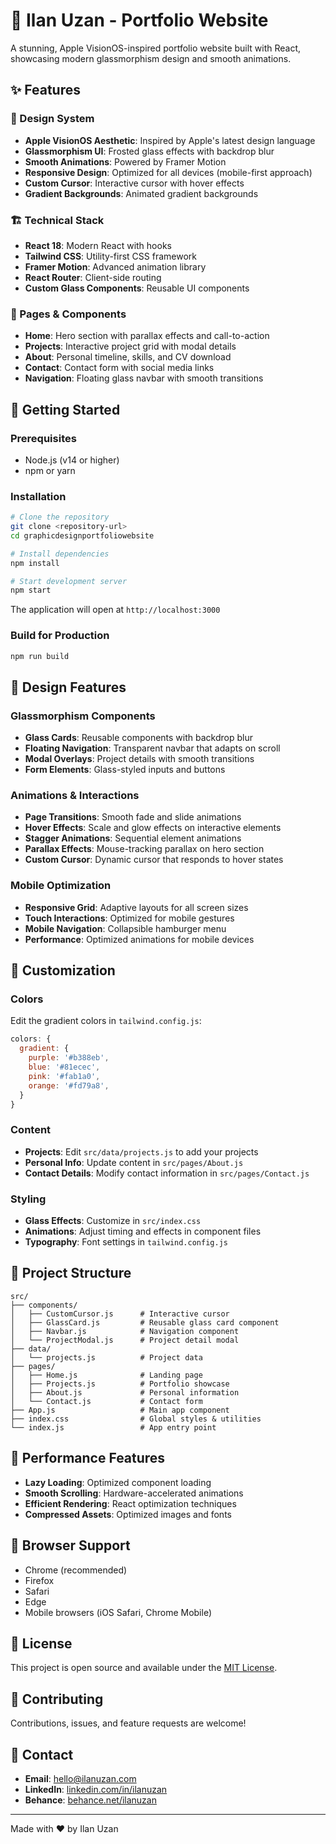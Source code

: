 # 🎨 Ilan Uzan - Portfolio Website

A stunning, Apple VisionOS-inspired portfolio website built with React, showcasing modern glassmorphism design and smooth animations.

## ✨ Features

### 🎯 Design System
- **Apple VisionOS Aesthetic**: Inspired by Apple's latest design language
- **Glassmorphism UI**: Frosted glass effects with backdrop blur
- **Smooth Animations**: Powered by Framer Motion
- **Responsive Design**: Optimized for all devices (mobile-first approach)
- **Custom Cursor**: Interactive cursor with hover effects
- **Gradient Backgrounds**: Animated gradient backgrounds

### 🏗️ Technical Stack
- **React 18**: Modern React with hooks
- **Tailwind CSS**: Utility-first CSS framework
- **Framer Motion**: Advanced animation library
- **React Router**: Client-side routing
- **Custom Glass Components**: Reusable UI components

### 📱 Pages & Components
- **Home**: Hero section with parallax effects and call-to-action
- **Projects**: Interactive project grid with modal details
- **About**: Personal timeline, skills, and CV download
- **Contact**: Contact form with social media links
- **Navigation**: Floating glass navbar with smooth transitions

## 🚀 Getting Started

### Prerequisites
- Node.js (v14 or higher)
- npm or yarn

### Installation
```bash
# Clone the repository
git clone <repository-url>
cd graphicdesignportfoliowebsite

# Install dependencies
npm install

# Start development server
npm start
```

The application will open at `http://localhost:3000`

### Build for Production
```bash
npm run build
```

## 🎨 Design Features

### Glassmorphism Components
- **Glass Cards**: Reusable components with backdrop blur
- **Floating Navigation**: Transparent navbar that adapts on scroll
- **Modal Overlays**: Project details with smooth transitions
- **Form Elements**: Glass-styled inputs and buttons

### Animations & Interactions
- **Page Transitions**: Smooth fade and slide animations
- **Hover Effects**: Scale and glow effects on interactive elements
- **Stagger Animations**: Sequential element animations
- **Parallax Effects**: Mouse-tracking parallax on hero section
- **Custom Cursor**: Dynamic cursor that responds to hover states

### Mobile Optimization
- **Responsive Grid**: Adaptive layouts for all screen sizes
- **Touch Interactions**: Optimized for mobile gestures
- **Mobile Navigation**: Collapsible hamburger menu
- **Performance**: Optimized animations for mobile devices

## 🔧 Customization

### Colors
Edit the gradient colors in `tailwind.config.js`:
```javascript
colors: {
  gradient: {
    purple: '#b388eb',
    blue: '#81ecec',
    pink: '#fab1a0',
    orange: '#fd79a8',
  }
}
```

### Content
- **Projects**: Edit `src/data/projects.js` to add your projects
- **Personal Info**: Update content in `src/pages/About.js`
- **Contact Details**: Modify contact information in `src/pages/Contact.js`

### Styling
- **Glass Effects**: Customize in `src/index.css`
- **Animations**: Adjust timing and effects in component files
- **Typography**: Font settings in `tailwind.config.js`

## 📂 Project Structure
```
src/
├── components/
│   ├── CustomCursor.js      # Interactive cursor
│   ├── GlassCard.js         # Reusable glass card component
│   ├── Navbar.js            # Navigation component
│   └── ProjectModal.js      # Project detail modal
├── data/
│   └── projects.js          # Project data
├── pages/
│   ├── Home.js              # Landing page
│   ├── Projects.js          # Portfolio showcase
│   ├── About.js             # Personal information
│   └── Contact.js           # Contact form
├── App.js                   # Main app component
├── index.css                # Global styles & utilities
└── index.js                 # App entry point
```

## 🎯 Performance Features
- **Lazy Loading**: Optimized component loading
- **Smooth Scrolling**: Hardware-accelerated animations
- **Efficient Rendering**: React optimization techniques
- **Compressed Assets**: Optimized images and fonts

## 🌟 Browser Support
- Chrome (recommended)
- Firefox
- Safari
- Edge
- Mobile browsers (iOS Safari, Chrome Mobile)

## 📝 License
This project is open source and available under the [MIT License](LICENSE).

## 🤝 Contributing
Contributions, issues, and feature requests are welcome!

## 📧 Contact
- **Email**: hello@ilanuzan.com
- **LinkedIn**: [linkedin.com/in/ilanuzan](https://linkedin.com/in/ilanuzan)
- **Behance**: [behance.net/ilanuzan](https://behance.net/ilanuzan)

---

Made with ❤️ by Ilan Uzan 
